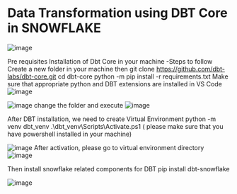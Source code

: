 # Data Transformation using DBT Core in SNOWFLAKE
![image](https://github.com/user-attachments/assets/3e713816-efab-40ea-8fb7-1e152144e2c2)

Pre requisites
Installation of Dbt Core in your machine -Steps to follow
Create a new folder in your machine then
        git clone https://github.com/dbt-labs/dbt-core.git
        cd dbt-core
        python -m pip install -r requirements.txt
Make sure that appropriate python and DBT extensions are installed in VS Code
![image](https://github.com/user-attachments/assets/440d4e10-163e-4eda-9805-5f98e31b93c4)

![image](https://github.com/user-attachments/assets/ccf130d8-3d20-49eb-93cd-99b032328c72)
change the folder and execute
![image](https://github.com/user-attachments/assets/83cc5820-4212-4f29-b448-811c44d552d5)

After DBT installation, we need to create Virtual Environment 
python -m venv dbt_venv
.\dbt_venv\Scripts\Activate.ps1 ( please make sure that you have powershell installed in your machine)

![image](https://github.com/user-attachments/assets/176feb02-cd34-4839-9bf0-4f08fd23df84)
After activation, please go to virtual environment directory
![image](https://github.com/user-attachments/assets/3368ebd2-b223-4a8d-9e89-a0ee762f7c76)

Then install snowflake related components for DBT
pip install dbt-snowflake

![image](https://github.com/user-attachments/assets/2ee92382-3a1c-4465-9843-c770b8b86bfa)




